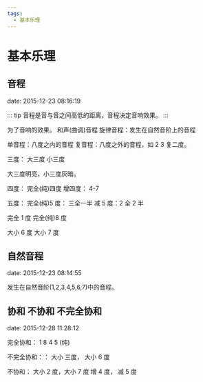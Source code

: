 ```yaml
---
tags:
  - 基本乐理
---
```


# 基本乐理

## 音程

date: 2015-12-23 08:16:19

::: tip
音程是音与音之间高低的距离，音程决定音响效果。
:::

为了音响的效果。
和声(曲调)音程
旋律音程：发生在自然音阶上的音程

单音程：八度之内的音程
复音程：八度之外的音程，如 2 3 复二度。

三度： 大三度 小三度

大三度明亮，小三度灰暗。

四度：
完全(纯)四度
增四度： 4-7

五度：
完全(纯)5 度： 三全一半
减 5 度：2 全 2 半

完全 1 度
完全(纯)8 度

大小 6 度
大小 7 度

## 自然音程

date: 2015-12-23 08:14:55

发生在自然音阶(1,2,3,4,5,6,7)中的音程。

## 协和 不协和 不完全协和

date: 2015-12-28 11:28:12

完全协和： 1 8 4 5
(纯)

不完全协和：： 大小 三度， 大小 6 度

不协和： 大小 2 度，大小 7 度 增 4 度， 减 5 度
